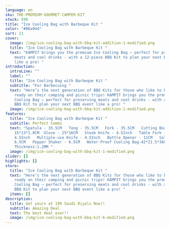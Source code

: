 ```yaml
---
language: en
sku: THE-PREMIUM-GOURMET-CAMPER-KIT
stock: 590
title: "Ice Cooling Bag with Barbeque Kit "
color: "#06a94d"
sort: 21
cover:
  image: /img/ice-cooling-bag-with-bbq-kit-addition-1-modified.png
  title: "Ice Cooling Bag with Barbeque Kit "
  text: "KAMPIT brings you the premium Ice Cooling Bag – perfect for preserving
    meats and cool drinks - with a 12-piece BBQ Kit to plan your next BBQ event
    like a pro! "
introduction:
  introLine: ""
  label: ""
  title: "Ice Cooling Bag with Barbeque Kit "
  subtitle: "For Barbecuing "
  text: "Here’s the next generation of BBQ Kits for those who like to be super
    ready on their camping and picnic trips! KAMPIT brings you the premium Ice
    Cooling Bag – perfect for preserving meats and cool drinks - with a 12-piece
    BBQ Kit to plan your next BBQ event like a pro! "
  image: /img/ice-cooling-bag-with-bbq-kit-addition-1-modified.png
features:
  title: "Ice Cooling Bag with Barbeque Kit "
  subtitle: Perfect Combo
  text: "Spatula - 35.5CM   Tong - 35.5CM   Fork - 35.5CM   Cutting Board -
    15*13*1.0CM  Glove - 25*16CM   Steak Knife - 4.5Inch   Table Fork -
    4.5Inch   Multiple-use Knife - 4.5Inch   Bottle Opener - 11CM   Saltshaker -
    6.5CM   Pepper Shaker - 6.5CM   Water-Proof Cooling Bag-42*21.5*36Cm
    Thickness:1.2MM "
  image: /img/ice-cooling-bag-with-bbq-kit-1-modified.png
slider: []
highlights: []
store:
  title: "Ice Cooling Bag with Barbeque Kit "
  text: "Here’s the next generation of BBQ Kits for those who like to be super
    ready on their camping and picnic trips! KAMPIT brings you the premium Ice
    Cooling Bag – perfect for preserving meats and cool drinks - with a 12-piece
    BBQ Kit to plan your next BBQ event like a pro! "
  items: []
description:
  title: Get yours at 199 Saudi Riyals Now!!
  subtitle: Amazing Deal
  text: The best deal ever!!
  image: /img/ice-cooling-bag-with-bbq-kit-6-modified.png
---
```

